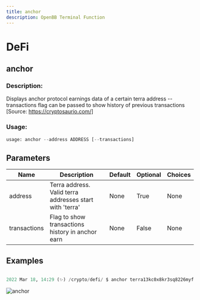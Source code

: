 ```yaml
---
title: anchor
description: OpenBB Terminal Function
---
```


# DeFi

## anchor

### Description: 

Displays anchor protocol earnings data of a certain terra address --transactions flag can be passed to show history of previous transactions [Source: https://cryptosaurio.com/]

### Usage: 
```python
usage: anchor --address ADDRESS [--transactions]
```

## Parameters

| Name | Description | Default | Optional | Choices |
| ---- | ----------- | ------- | -------- | ------- |
| address | Terra address. Valid terra addresses start with 'terra' | None | True | None |
| transactions | Flag to show transactions history in anchor earn | None | False | None |


## Examples

```python

2022 Mar 18, 14:29 (✨) /crypto/defi/ $ anchor terra13kc0x8kr3sq8226myf4nmanmn2mrk9s5s9wsnz --transactions

```

![anchor](https://user-images.githubusercontent.com/43375532/159065235-e8fb189d-f670-4391-a7fc-064640b9607d.png)

